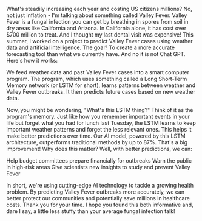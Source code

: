 


What's steadily increasing each year and costing US citizens millions? No, not just inflation - I'm talking about something called Valley Fever.
Valley Fever is a fungal infection you can get by breathing in spores from soil in dry areas like California and Arizona. In California alone, it has cost over $700 million to treat. And I thought my last dental visit was expensive!
This summer, I worked on a project to predict Valley Fever cases using weather data and artificial intelligence. The goal? To create a more accurate forecasting tool than what we currently have. And no it is not Chat GPT.
Here's how it works:

We feed weather data and past Valley Fever cases into a smart computer program.
The program, which uses something called a Long Short-Term Memory network (or LSTM for short), learns patterns between weather and Valley Fever outbreaks.
It then predicts future cases based on new weather data.

Now, you might be wondering, "What's this LSTM thing?" Think of it as the program's memory. Just like how you remember important events in your life but forget what you had for lunch last Tuesday, the LSTM learns to keep important weather patterns and forget the less relevant ones. This helps it make better predictions over time.
Our AI model, powered by this LSTM architecture, outperforms traditional methods by up to 87%. That's a big improvement!
Why does this matter? Well, with better predictions, we can:

Help budget committees prepare financially for outbreaks
Warn the public in high-risk areas
Give scientists new insights to study and prevent Valley Fever

In short, we're using cutting-edge AI technology to tackle a growing health problem. By predicting Valley Fever outbreaks more accurately, we can better protect our communities and potentially save millions in healthcare costs.
Thank you for your time. I hope you found this both informative and, dare I say, a little less stuffy than your average fungal infection talk!
